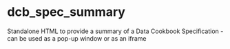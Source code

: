 dcb_spec_summary
================

Standalone HTML to provide a summary of a Data Cookbook Specification - can be used as a pop-up window or as an iframe
